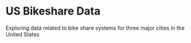 # US Bikeshare Data
  Exploring data related to bike share systems for three major cities in the United States
